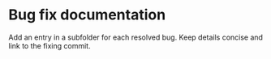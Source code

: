 # Bug fix documentation

Add an entry in a subfolder for each resolved bug. Keep details concise and link to the fixing commit.
